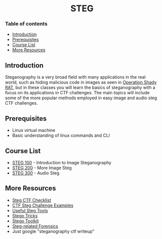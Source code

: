 <h1 align="center">STEG</h1>

### Table of contents

- [Introduction](#introduction)
- [Prerequisites](#prerequisites)
- [Course List](#course-list)
- [More Resources](#more-resources)

## Introduction
Steganography is a very broad field with many applications in the real world, such as hiding malicious code in images as seen in [Operation Shady RAT](https://www.darkreading.com/attacks-breaches/operation-shady-rat-attackers-employed-steganography/d/d-id/1136162), but in these classes you will learn the basics of steganography with a focus on its applications in CTF challenges. The main topics will include some of the more popular methods employed in easy image and audio steg CTF challenges.

## Prerequisites
- Linux virtual machine
- Basic understanding of linux commands and CLI

## Course List
- [STEG 100](https://github.com/MasonCompetitiveCyber/ctf-courses/raw/main/Steg/STEG%20100) - Introduction to Image Steganography
- [STEG 200](https://github.com/MasonCompetitiveCyber/ctf-courses/raw/main/Steg/STEG%20200) - More Image Steg 
- [STEG 300](https://github.com/MasonCompetitiveCyber/ctf-courses/raw/main/Steg/STEG%20300) - Audio Steg

## More Resources
- [Steg CTF Checklist](https://fareedfauzi.gitbook.io/ctf-checklist-for-beginner/steganography)
- [CTF Steg Challenge Examples](https://medium.com/@FourOctets/ctf-tidbits-part-1-steganography-ea76cc526b40)
- [Useful Steg Tools](https://0xrick.github.io/lists/stego/)
- [Stego Tricks](https://book.hacktricks.xyz/stego/stego-tricks)
- [Stego Toolkit](https://github.com/DominicBreuker/stego-toolkit)
- [Steg-related Forensics](https://trailofbits.github.io/ctf/forensics/)
- Just google "steganography ctf writeup"